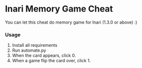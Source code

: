 # Inari Memory Game Cheat
You can let this cheat do memory game for Inari (1.3.0 or above) :)

### Usage
1. Install all requirements
2. Run automate.py
3. When the card appears, click 0.
4. When a game flip the card over, click 1.
